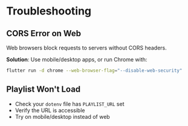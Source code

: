 # Troubleshooting

## CORS Error on Web

Web browsers block requests to servers without CORS headers.

**Solution**: Use mobile/desktop apps, or run Chrome with:
```bash
flutter run -d chrome --web-browser-flag="--disable-web-security"
```

## Playlist Won't Load

- Check your `dotenv` file has `PLAYLIST_URL` set
- Verify the URL is accessible
- Try on mobile/desktop instead of web
